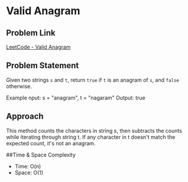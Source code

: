 # Valid Anagram

## Problem Link
[LeetCode - Valid Anagram](https://leetcode.com/problems/valid-anagram/)

## Problem Statement
Given two strings `s` and `t`, return `true` if `t` is an anagram of `s`, and `false` otherwise.


Example
nput: s = "anagram", t = "nagaram"
Output: true

## Approach
This method counts the characters in string s, then subtracts the counts while iterating through string t. If any character in t doesn't match the expected count, it's not an anagram.


##Time & Space Complexity
- Time: O(n)
- Space: O(1)
